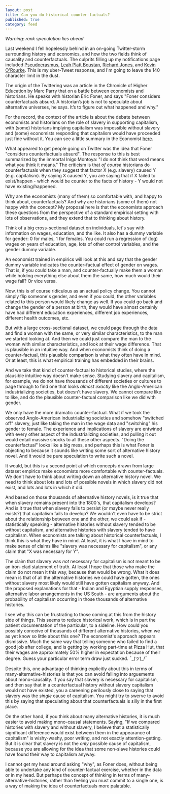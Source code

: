 ```yaml
---
layout: post
title: Can you do historical counter-factuals?
published: true
category: feed
---
```


*Warning: rank speculation lies ahead*

Last weekend I fell hopelessly behind in an on-going Twitter-storm surrounding history and economics, and how the two fields think of causality and counterfactuals. The culprits filling up my notifications page included [Pseudoerasmus](https://twitter.com/pseudoerasmus), [Leah Platt Boustan](https://twitter.com/leah_boustan), [Richard Jones](https://twitter.com/RichardALJones), and [Kevin O'Rourke](https://twitter.com/kevinhorourke). This is my uber-Tweet response, and I'm going to leave the 140 character limit in the dust.

The origin of the Twittering was an article in the Chronicle of Higher Education by Marc Parry that on a battle between economists and historians. He speaks with historian Eric Foner, and says "Foner considers counterfactuals absurd. A historian’s job is not to speculate about alternative universes, he says. It’s to figure out what happened and why."

For the record, the context of the article is about the debate between economists and historians on the role of slavery in supporting capitalism, with (some) historians implying capitalism was impossible without slavery and (some) economists responding that capitalism would have proceeded just fine without it. You can see a little summary in the Economist [here](http://www.economist.com/blogs/freeexchange/2016/12/pain-past).

What appeared to get people going on Twitter was the idea that Foner "considers counterfactuals absurd". The response to this is best summarized by the immortal Inigo Montoya: "I do not think that word means what you think it means." The criticism is that *of course* historians do counterfactuals when they suggest that factor X (e.g. slavery) caused Y (e.g. capitalism). By saying X caused Y, you are saying that if X failed to exist/happen - which would be counter to the facts of history - Y would not have existing/happened. 

Why are the economists (many of them) so comfortable with, and happy to think about, counterfactuals? And why are historians (some of them) not happy with the concept? My proposal here is that the economists approach these questions from the perspective of a standard empirical setting with lots of observations, and they extend that to thinking about history.

Think of a big cross-sectional dataset on individuals, let's say with information on wages, education, and the like. It also has a dummy variable for gender: 0 for males, 1 for females. You could run a regression of (log) wages on years of education, age, lots of other control variables, and the gender dummy variable.

An economist trained in empirics will look at this and say that the gender dummy variable indicates the counter-factual effect of gender on wages. That is, if you could take a man, and counter-factually make them a woman while holding everything else about them the same, how much would their wage fall? Or vice versa.

Now, this is of course ridiculous as an actual policy change. You cannot simply flip someone's gender, and even if you could, the other variables related to this person would likely change as well. If you could go back and change the gender of a person at birth, they would have almost certainly have had different education experiences, different job experiences, different health outcomes, etc.

But with a large cross-sectional dataset, we could page through the data and find a woman with the same, or very similar characteristics, to the man we started looking at. And then we could just compare the man to the woman with similar characteristics, and look at their wage difference. That is plausible in an intuitive way. And when economists think of doing a counter-factual, this plausible comparison is what they often have in mind. Or at least, this is what empirical training has embedded in their brains.

And we take that kind of counter-factual to historical studies, where the plausible intuitive way doesn't make sense. Studying slavery and capitalism, for example, we do not have thousands of different societies or cultures to page through to find one that looks *almost exactly* like the Anglo-American industrializing societies, but doesn't have slavery. We cannot compare like to like, and do the plausible counter-factual comparison like we did with gender.

We only have the more dramatic counter-factual. What if we took the observed Anglo-American industrializing societies and somehow "switched off" slavery, just like taking the man in the wage data and "switching" his gender to female. The experience and implications of slavery are entwined with every other aspect of the industrializing societies, and pulling it out would entail massive shocks to all these other aspects. "Doing the counterfactual" looks like a big mess, and perhaps this is what Foner is objecting to because it sounds like writing some sort of alternative history novel. And it would be pure speculation to write such a novel.

It would, but this is a second point at which concepts drawn from large dataset empirics make economists more comfortable with counter-factuals. We don't have to think about writing down an alternative history novel. We need to think about lots and lots of possible novels in which slavery did not exist, and lots and lots in which it did. 

And based on those thousands of alternative history novels, is it true that when slavery remains present into the 1800's, that capitalism develops? And is it true that when slavery fails to persist (or maybe never really exists?) that capitalism fails to develop? We wouldn't even have to be strict about the relationship between one and the other, we could ask if - statistically speaking - alternative histories without slavery tended to be without capitalism, and alternative histories with slavery tended to have capitalism. When economists are talking about historical counterfactuals, I think this is what they have in mind. At least, it is what I have in mind to make sense of claims like "slavery was necessary for capitalism", or any claim that "X was necessary for Y". 

The claim that slavery was *not* necessary for capitalism is not meant to be an iron-clad statement of truth. At least I hope that those who make the claim do not mean it this way, because that would be wrong. What it does mean is that of all the alternative histories we could have gotten, the ones without slavery most likely would still have gotten capitalism anyway. And the proposed explanations for that - Indian and Egyptian supply responses, alternative labor arrangements in the US South - are arguments about the probability of capitalism occurring in those thousands of alternative histories.

I see why this can be frustrating to those coming at this from the history side of things. This seems to reduce historical work, which is in part the patient documentation of the particular, to a sideline. How could you possibly conceive of thousands of different alternative histories, when we as yet know so little about this one? The economist's approach appears dismissive. Much the same way that telling someone who failed to find a good job after college, and is getting by working part-time at Pizza Hut, that their wages are approximately 50% higher in expectation because of their degree. Guess your particular error term draw just sucked. ¯\_(ツ)_/¯

Despite this, one advantage of thinking explicitly about this in terms of many-alternative-histories is that you can avoid falling into arguements about mono-causality. If you say that slavery is necessary for capitalism, and then say that in a counterfactual history without slavery capitalism would not have existed, you a careening perilously close to saying that slavery was the *single* cause of capitalism. You might try to swerve to avoid this by saying that speculating about that counterfactuals is silly in the first place. 

On the other hand, if you think about many alternative histories, it is much easier to avoid making mono-causal statements. Saying, "If we compared histories with slavery and without slavery, I believe that a statistically significant difference would exist between them in the appearance of capitalism" is wishy-washy, poor writing, and not exactly attention-getting. But it is clear that slavery is not the *only* possible cause of capitalism, because you are allowing for the idea that some non-slave histories could have found their way to capitalism anyway.

I cannot get my head around asking "why", as Foner does, without being able to undertake any kind of counter-factual exercise, whether in the data or in my head. But perhaps the concept of thinking in terms of many-alternative-histories, rather than feeling you must commit to a single one, is a way of making the idea of counterfactuals more palatable. 